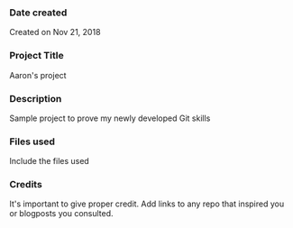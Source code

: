 ### Date created
Created on Nov 21, 2018

### Project Title
Aaron's project

### Description
Sample project to prove my newly developed Git skills

### Files used
Include the files used

### Credits
It's important to give proper credit. Add links to any repo that inspired you or blogposts you consulted.
